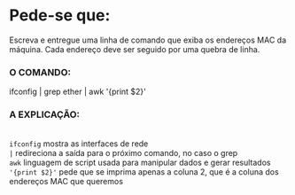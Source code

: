 # Pede-se que:
Escreva e entregue uma linha de comando que exiba os endereços MAC da máquina. Cada endereço
deve ser seguido por uma quebra de linha.

### O COMANDO:

ifconfig | grep ether | awk '{print $2}'

### A EXPLICAÇÃO:
\
`ifconfig` mostra as interfaces de rede\
`|` redireciona a saída para o próximo comando, no caso o grep\
`awk`  linguagem de script usada para manipular dados e gerar resultados\
`'{print $2}'` pede que se imprima apenas a coluna 2, que é a coluna dos endereços MAC que queremos